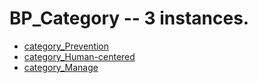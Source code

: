 

# BP_Category -- 3 instances.

* [category_Prevention](BP/PBN__BP_Category_0)
* [category_Human-centered](BP/PBN__BP_Category_1)
* [category_Manage](BP/PBN__BP_Category_2)
